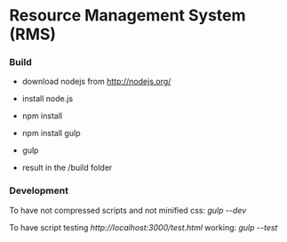 # Resource Management System (RMS)

### Build

* download nodejs from http://nodejs.org/

* install node.js

* npm install

* npm install gulp

* gulp

* result in the /build folder

### Development

To have not compressed scripts and not minified css: *gulp --dev*

To have script testing _http://localhost:3000/test.html_ working: *gulp --test*


